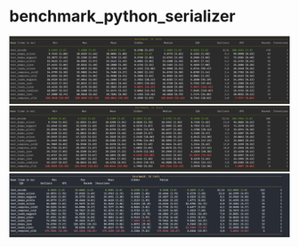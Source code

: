 # benchmark_python_serializer

![Python3.9での実行結果](py39.png "ベンチマーク結果")
![Python3.10での実行結果](py310.png "ベンチマーク結果")
![Python3.11での実行結果](py311.png "ベンチマーク結果")
